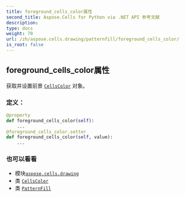 ```yaml
---
title: foreground_cells_color属性
second_title: Aspose.Cells for Python via .NET API 参考文献
description:
type: docs
weight: 70
url: /zh/aspose.cells.drawing/patternfill/foreground_cells_color/
is_root: false
---
```

## foreground_cells_color属性

获取并设置前景 [`CellsColor`](/cells/python-net/zh/aspose.cells/cellscolor) 对象。
### 定义：
```python
@property
def foreground_cells_color(self):
    ...
@foreground_cells_color.setter
def foreground_cells_color(self, value):
    ...
```

### 也可以看看
* 模块[`aspose.cells.drawing`](../../)
* 类 [`CellsColor`](/cells/python-net/zh/aspose.cells/cellscolor)
* 类 [`PatternFill`](/cells/python-net/zh/aspose.cells.drawing/patternfill)
